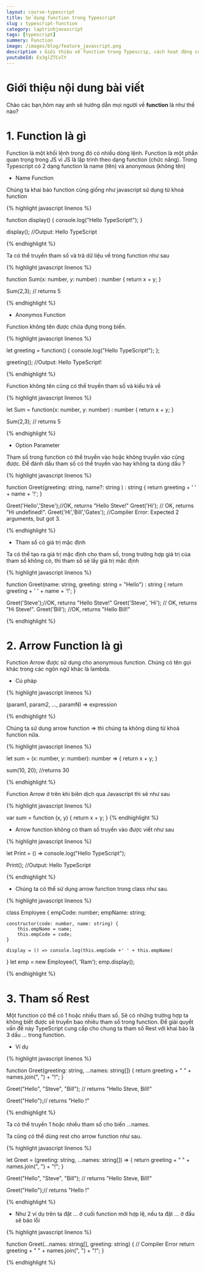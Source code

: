 ```yaml
---
layout: course-typescript
title: Sử dụng function trong Typescript  
slug : typescript-function
category: laptrinhjavascript
tags: [typescript]
summery: Function   
image: /images/blog/feature_javascript.png
description : Giới thiệu về function trong Typescrip, cách hoạt động của function trong Typescrip
youtubeId: Ex3glZTCvlY
---
```


# **Giới thiệu nội dung bài viết**

Chào các bạn,hôm nay anh sẽ hướng dẫn mọi người về <b>function</b> là như thế nào? 

# **1. Function là gì**

Function là một khối lệnh trong đó có nhiều dòng lệnh. Function là một phần quan trọng trong JS vì JS là lập trình theo dạng function (chức năng). Trong Typescript có 2 dạng function là name (tên) và anonymous (không tên)

- Name Function 

Chúng ta khai báo function cũng giống như javascript sử dụng từ khoá function

{% highlight javascript  linenos %}

function display() {
    console.log("Hello TypeScript!");
}

display(); //Output: Hello TypeScript 

{% endhighlight %}

Ta có thể truyền tham số và trả dữ liệu về trong function như sau

{% highlight javascript  linenos %}

function Sum(x: number, y: number) : number {
    return x + y;
}

Sum(2,3); // returns 5

{% endhighlight %}

- Anonymos Function

Function không tên được chứa đựng trong biến.

{% highlight javascript  linenos %}

let greeting = function() {
    console.log("Hello TypeScript!");
};

greeting(); //Output: Hello TypeScript! 

{% endhighlight %}

Function không tên cũng có thể truyền tham số và kiểu trả về

{% highlight javascript  linenos %}

let Sum = function(x: number, y: number) : number
{
    return x + y;
}

Sum(2,3); // returns 5

{% endhighlight %}

- Option Parameter

Tham số trong function có thể truyền vào hoặc không truyền vào cũng được. Để đánh dấu tham số có thể truyền vào hay không ta dùng dấu ?

{% highlight javascript  linenos %}

function Greet(greeting: string, name?: string ) : string {
    return greeting + ' ' + name + '!';
}

Greet('Hello','Steve');//OK, returns "Hello Steve!"
Greet('Hi'); // OK, returns "Hi undefined!".
Greet('Hi','Bill','Gates'); //Compiler Error: Expected 2 arguments, but got 3.

{% endhighlight %}

- Tham số có giá trị mặc định

Ta có thể tạo ra giá trị mặc định cho tham số, trong trường hợp giá trị của tham số  không có, thì tham số sẽ lấy giá trị mặc định

{% highlight javascript  linenos %}

function Greet(name: string, greeting: string = "Hello") : string {
    return greeting + ' ' + name + '!';
}

Greet('Steve');//OK, returns "Hello Steve!"
Greet('Steve', 'Hi'); // OK, returns "Hi Steve!".
Greet('Bill'); //OK, returns "Hello Bill!"

{% endhighlight %}

# **2. Arrow Function là gì**

Function Arrow được sử dụng cho anonymous function. Chúng có tên gọi khác trong các ngôn ngữ khác là lambda.

- Cú pháp

{% highlight javascript  linenos %}

(param1, param2, ..., paramN) => expression

{% endhighlight %}

Chúng ta sử dung arrow function => thì chúng ta không dùng từ khoá function nữa.

{% highlight javascript  linenos %}

let sum = (x: number, y: number): number => {
    return x + y;
}

sum(10, 20); //returns 30

{% endhighlight %}

Function Arrow ở trên khi biên dịch qua Javascript thì sẽ như sau

{% highlight javascript  linenos %}

var sum = function (x, y) {
    return x + y;
}
{% endhighlight %}

- Arrow function không có tham số truyền vào được viết như sau

{% highlight javascript  linenos %}

let Print = () => console.log("Hello TypeScript");

Print(); //Output: Hello TypeScript

{% endhighlight %}

- Chúng ta có thể sử dụng arrow function trong class như sau.

{% highlight javascript  linenos %}

class Employee {
    empCode: number;
    empName: string;

    constructor(code: number, name: string) {
        this.empName = name;
        this.empCode = code;
    }

    display = () => console.log(this.empCode +' ' + this.empName)
}
let emp = new Employee(1, 'Ram');
emp.display();

{% endhighlight %}

# **3. Tham số Rest**

Một function có thể có 1 hoặc nhiều tham số. Sẽ có những trường hợp ta không biết được sẽ truyền bao nhiêu tham số trong function. Để giải quyết vấn đề này TypeScript cung cấp cho chung ta tham số Rest với khai báo là 3 dấu ... trong function.

- Ví dụ 

{% highlight javascript  linenos %}

function Greet(greeting: string, ...names: string[]) {
    return greeting + " " + names.join(", ") + "!";
}

Greet("Hello", "Steve", "Bill"); // returns "Hello Steve, Bill!"

Greet("Hello");// returns "Hello !"

 {% endhighlight %}

Ta có thể truyền 1 hoặc nhiều tham số cho biến ...names.

Ta cũng có thể dùng rest cho arrow function như sau.

{% highlight javascript  linenos %}

let Greet = (greeting: string, ...names: string[]) => {
    return greeting + " " + names.join(", ") + "!";
}

Greet("Hello", "Steve", "Bill"); // returns "Hello Steve, Bill!"

Greet("Hello");// returns "Hello !"

{% endhighlight %}

- Như 2 ví dụ trên ta đặt ... ở cuối function mới hợp lệ, nếu ta đặt ... ở đầu sẽ báo lỗi

{% highlight javascript  linenos %}

function Greet(...names: string[], greeting: string) {  // Compiler Error
    return greeting + " " + names.join(", ") + "!";
}

{% endhighlight %}






























